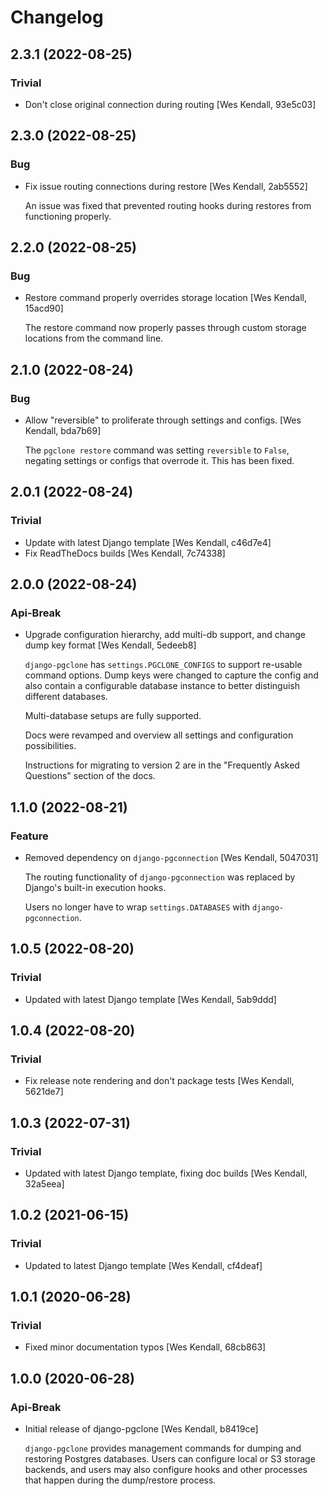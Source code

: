# Changelog
## 2.3.1 (2022-08-25)
### Trivial
  - Don't close original connection during routing [Wes Kendall, 93e5c03]

## 2.3.0 (2022-08-25)
### Bug
  - Fix issue routing connections during restore [Wes Kendall, 2ab5552]

    An issue was fixed that prevented routing hooks during restores from
    functioning properly.

## 2.2.0 (2022-08-25)
### Bug
  - Restore command properly overrides storage location [Wes Kendall, 15acd90]

    The restore command now properly passes through custom storage locations from the
    command line.

## 2.1.0 (2022-08-24)
### Bug
  - Allow "reversible" to proliferate through settings and configs. [Wes Kendall, bda7b69]

    The ``pgclone restore`` command was setting ``reversible`` to
    ``False``, negating settings or configs that overrode it. This
    has been fixed.

## 2.0.1 (2022-08-24)
### Trivial
  - Update with latest Django template [Wes Kendall, c46d7e4]
  - Fix ReadTheDocs builds [Wes Kendall, 7c74338]

## 2.0.0 (2022-08-24)
### Api-Break
  - Upgrade configuration hierarchy, add multi-db support, and change dump key format [Wes Kendall, 5edeeb8]

    ``django-pgclone`` has ``settings.PGCLONE_CONFIGS`` to support re-usable command
    options. Dump keys were changed to capture the config and also contain a configurable
    database instance to better distinguish different databases.

    Multi-database setups are fully supported.

    Docs were revamped and overview all settings and configuration possibilities.

    Instructions for migrating to version 2 are in the "Frequently Asked Questions" section of
    the docs.

## 1.1.0 (2022-08-21)
### Feature
  - Removed dependency on ``django-pgconnection`` [Wes Kendall, 5047031]

    The routing functionality of ``django-pgconnection`` was replaced by
    Django's built-in execution hooks.

    Users no longer have to wrap ``settings.DATABASES`` with
    ``django-pgconnection``.

## 1.0.5 (2022-08-20)
### Trivial
  - Updated with latest Django template [Wes Kendall, 5ab9ddd]

## 1.0.4 (2022-08-20)
### Trivial
  - Fix release note rendering and don't package tests [Wes Kendall, 5621de7]

## 1.0.3 (2022-07-31)
### Trivial
  - Updated with latest Django template, fixing doc builds [Wes Kendall, 32a5eea]

## 1.0.2 (2021-06-15)
### Trivial
  - Updated to latest Django template [Wes Kendall, cf4deaf]

## 1.0.1 (2020-06-28)
### Trivial
  - Fixed minor documentation typos [Wes Kendall, 68cb863]

## 1.0.0 (2020-06-28)
### Api-Break
  - Initial release of django-pgclone [Wes Kendall, b8419ce]

    ``django-pgclone`` provides management commands for dumping and restoring
    Postgres databases. Users can configure local or S3 storage backends,
    and users may also configure hooks and other processes that happen during
    the dump/restore process.

